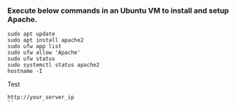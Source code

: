 
### Execute below commands in an Ubuntu VM to install and setup Apache. 

```
sudo apt update
sudo apt install apache2
sudo ufw app list
sudo ufw allow 'Apache'
sudo ufw status
sudo systemctl status apache2
hostname -I
```

Test 

```
http://your_server_ip
``
